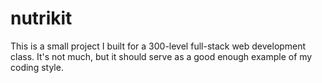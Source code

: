 # nutrikit

This is a small project I built for a 300-level full-stack web development class. It's not much, but it should serve as a good enough example of my coding style.
